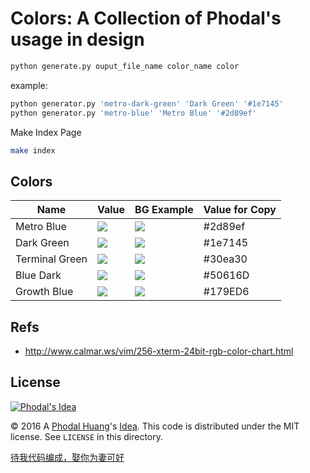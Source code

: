 # Colors: A Collection of Phodal's usage in design

```bash
python generate.py ouput_file_name color_name color
```

example:

```bash
python generator.py 'metro-dark-green' 'Dark Green' '#1e7145'
python generator.py 'metro-blue' 'Metro Blue' '#2d89ef'
```

Make Index Page

```bash
make index
```

Colors
------

Name          |    Value                                                 | BG Example           | Value for Copy
--------------|----------------------------------------------------------|----------------------|---------------
Metro Blue    | <a><img src="https://phodal.github.io/colors/colors/metro-blue-text.svg"/></a>          | <a><img src="https://phodal.github.io/colors/colors/metro-blue-bg.svg"/></a>  | #2d89ef
Dark Green    | <a><img src="https://phodal.github.io/colors/colors/metro-dark-green-text.svg"/></a>           | <a><img src="https://phodal.github.io/colors/colors/metro-dark-green-bg.svg"/></a> | #1e7145
Terminal Green    | <a><img src="https://phodal.github.io/colors/colors/terminal-green-text.svg"/></a>           | <a><img src="https://phodal.github.io/colors/colors/terminal-green-bg.svg"/></a> | #30ea30
Blue Dark    | <a><img src="https://phodal.github.io/colors/colors/blue-dark-text.svg"/></a> | <a><img src="https://phodal.github.io/colors/colors/blue-dark-bg.svg"/></a> | #50616D
Growth Blue    | <a><img src="https://phodal.github.io/colors/colors/growth-blue-text.svg"/></a>           | <a><img src="https://phodal.github.io/colors/colors/growth-blue-bg.svg"/></a> | #179ED6

Refs
---

 - http://www.calmar.ws/vim/256-xterm-24bit-rgb-color-chart.html
 
License
---

[![Phodal's Idea](http://brand.phodal.com/shields/idea-small.svg)](http://ideas.phodal.com/)

© 2016 A [Phodal Huang](https://www.phodal.com)'s [Idea](http://github.com/phodal/ideas).  This code is distributed under the MIT license. See `LICENSE` in this directory.

[待我代码编成，娶你为妻可好](http://www.xuntayizhan.com/blog/ji-ke-ai-qing-zhi-er-shi-dai-wo-dai-ma-bian-cheng-qu-ni-wei-qi-ke-hao-wan/)
